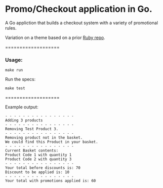 # Promo/Checkout application in Go.

A Go appliction that builds a checkout system with a variety of promotional rules.

Variation on a theme based on a prior [Ruby repo](https://github.com/benhawker/benhawker/promo).

===================

### Usage:

```
make run
```


Run the specs:
```
make test
```

===================

Example output:

```
- - - - - - - - - - - - - - - -
Adding 3 products
- - - - - - - - - - - - - - - -
Removing Test Product 3.
- - - - - - - - - - - - - - - -
Removing product not in the basket.
We could find this Product in your basket.
- - - - - - - - - - - - - - - -
Current Basket contents:
Product Code 1 with quantity 1
Product Code 2 with quantity 3
- - - - - - - - - - - - - - - -
Your total before discounts is: 70
Discount to be applied is: 10
- - - - - - - - - - - - - - - -
Your total with promotions applied is: 60
```